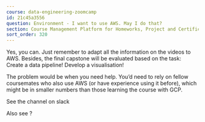 ```yaml
---
course: data-engineering-zoomcamp
id: 21c45a3556
question: Environment - I want to use AWS. May I do that?
section: Course Management Platform for Homeworks, Project and Certificate
sort_order: 320
---
```


Yes, you can. Just remember to adapt all the information on the videos to AWS. Besides, the final capstone will be evaluated based on the task: Create a data pipeline! Develop a visualisation!

The problem would be when you need help. You’d need to rely on fellow coursemates who also use AWS (or have experience using it before), which might be in smaller numbers than those learning the course with GCP.

See the  channel on slack

Also see ?

